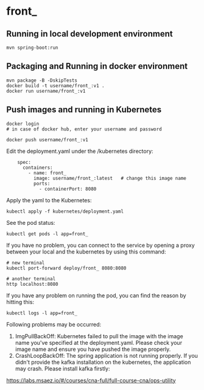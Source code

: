 # front_

## Running in local development environment

```
mvn spring-boot:run
```

## Packaging and Running in docker environment

```
mvn package -B -DskipTests
docker build -t username/front_:v1 .
docker run username/front_:v1
```

## Push images and running in Kubernetes

```
docker login 
# in case of docker hub, enter your username and password

docker push username/front_:v1
```

Edit the deployment.yaml under the /kubernetes directory:
```
    spec:
      containers:
        - name: front_
          image: username/front_:latest   # change this image name
          ports:
            - containerPort: 8080

```

Apply the yaml to the Kubernetes:
```
kubectl apply -f kubernetes/deployment.yaml
```

See the pod status:
```
kubectl get pods -l app=front_
```

If you have no problem, you can connect to the service by opening a proxy between your local and the kubernetes by using this command:
```
# new terminal
kubectl port-forward deploy/front_ 8080:8080

# another terminal
http localhost:8080
```

If you have any problem on running the pod, you can find the reason by hitting this:
```
kubectl logs -l app=front_
```

Following problems may be occurred:

1. ImgPullBackOff:  Kubernetes failed to pull the image with the image name you've specified at the deployment.yaml. Please check your image name and ensure you have pushed the image properly.
1. CrashLoopBackOff: The spring application is not running properly. If you didn't provide the kafka installation on the kubernetes, the application may crash. Please install kafka firstly:

https://labs.msaez.io/#/courses/cna-full/full-course-cna/ops-utility

